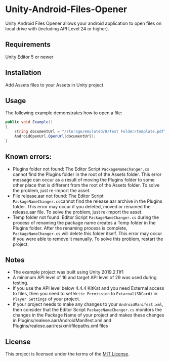 # Unity-Android-Files-Opener
 Unity Android Files Opener allows your android application to open files on local drive with (including API Level 24 or higher).

## Requirements
 Unity Editor 5 or newer

## Installation
 Add Assets files to your Assets in Unity project.   

## Usage
The following example demonstrates how to open a file:
```csharp
public void Example()
{
    string documentUrl = "/storage/emulated/0/Test Folder/template.pdf";
    AndroidOpenUrl.OpenUrl(documentUrl);
}
```
## Known errors:
 * Plugins folder not found:
   The Editor Script `PackageNameChanger.cs` cannot find the Plugins folder in the root of the Assets folder.
   This error message can occur as a result of moving the Plugins folder to some other place that is different from the root of the          Assets folder.
   To solve the problem, just re-import the asset.
 * File release.aar not found:
   The Editor Script `PackageNameChanger.cs`cannot find the release.aar archive in the Plugins folder. This error may occur if you          deleted, moved or renamed the release.aar file.
   To solve the problem, just re-import the asset.
 * Temp folder not found.
   Editor Script `PackageNameChanger.cs` during the process of renaming the package name creates a Temp folder in the Plugins folder.        After the renaming process is complete, `PackageNameChanger.cs` will delete this folder itself. This error may occur if you were able    to remove it manually. 
   To solve this problem, restart the project.

## Notes
 * The example project was built using Unity 2019.2.11f1
 * A minimum API level of 16 and target API level of 29 was used during testing.
 * If you use the API level below 4.4.4 KitKat and you need External access to files, then you need to set `Write Permission` to `Extarnal(SDCard)` in `Player Settings` of your project.
 * If your project needs to make any changes to your `AndroidManifest.xml`, then consider that the Editor Script `PackageNameChanger.cs` monitors the changes in the Package Name of your project and makes these changes in Plugins/realese.aar/AndroidManifest.xml and Plugins/realese.aar/res/xml/filepaths.xml files

## License
This project is licensed under the terms of the [MIT License](https://opensource.org/licenses/MIT).
